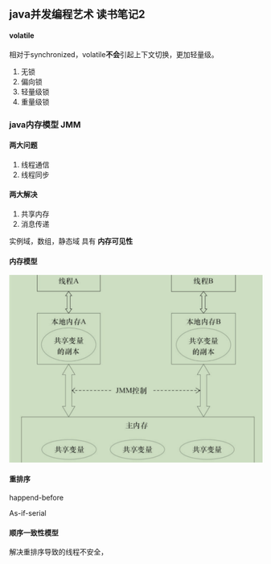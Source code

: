 ## java并发编程艺术 读书笔记2

#### volatile

相对于synchronized，volatile**不会**引起上下文切换，更加轻量级。

1. 无锁
2. 偏向锁
3. 轻量级锁
4. 重量级锁



### java内存模型 JMM

#### 两大问题

1. 线程通信
2. 线程同步

#### 两大解决

1. 共享内存
2. 消息传递

实例域，数组，静态域 具有 **内存可见性**



#### 内存模型

![image-20190505133843907](images/并发编程艺术读书笔记2/image-20190505133843907.png)

#### 重排序

happend-before

As-if-serial

#### 顺序一致性模型

解决重排序导致的线程不安全，